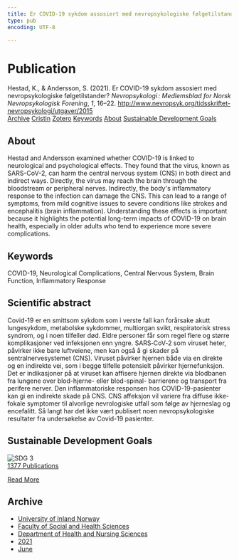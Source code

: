 ```yaml
---
title: Er COVID-19 sykdom assosiert med nevropsykologiske følgetilstander?
type: pub
encoding: UTF-8

---
```

<h1>Publication</h1>
<article id="csl-bib-container-KJFXUS59" class="csl-bib-container">
  <div class="csl-bib-body"> <div class="csl-entry">Hestad, K., &#38; Andersson, S. (2021). Er COVID-19 sykdom assosiert med nevropsykologiske følgetilstander? <i>Nevropsykologi : Medlemsblad for Norsk Nevropsykologisk Forening</i>, <i>1</i>, 16–22. <a href="http://www.nevropsyk.org/tidsskriftet-nevropsykologi/utgaver/2015">http://www.nevropsyk.org/tidsskriftet-nevropsykologi/utgaver/2015</a></div> </div>
  <div class="csl-bib-buttons">
    <a href="#taxonomy-article-KJFXUS59" alt="archive" class="csl-bib-button">Archive</a>
    <a href="https://app.cristin.no/results/show.jsf?id=1912994" alt="Cristin" class="csl-bib-button">Cristin</a>
    <a href="http://zotero.org/groups/5881554/items/KJFXUS59" alt="Zotero" class="csl-bib-button">Zotero</a>
    <a href="#keywords-article-KJFXUS59" alt="keywords" class="csl-bib-button">Keywords</a>
    <a href="#about-article-KJFXUS59" alt="about_pub" class="csl-bib-button">About</a>
    <a href="#sdg-article-KJFXUS59" alt="sdg" class="csl-bib-button">Sustainable Development Goals</a>
  </div>
  <div id="csl-bib-meta-container-KJFXUS59"></div>
</article>
<div id="csl-bib-meta-KJFXUS59" class="csl-bib-meta">
  <article id="about-article-KJFXUS59" class="about_pub-article">
    <h1>About</h1>
    Hestad and Andersson examined whether COVID-19 is linked to neurological and psychological effects. They found that the virus, known as SARS-CoV-2, can harm the central nervous system (CNS) in both direct and indirect ways. Directly, the virus may reach the brain through the bloodstream or peripheral nerves. Indirectly, the body's inflammatory response to the infection can damage the CNS. This can lead to a range of symptoms, from mild cognitive issues to severe conditions like strokes and encephalitis (brain inflammation). Understanding these effects is important because it highlights the potential long-term impacts of COVID-19 on brain health, especially in older adults who tend to experience more severe complications.
  </article>
  <article id="keywords-article-KJFXUS59" class="keywords-article">
    <h1>Keywords</h1>
    COVID-19, Neurological Complications, Central Nervous System, Brain Function, Inflammatory Response
  </article>
  <article id="abstract-article-KJFXUS59" class="abstract-article">
    <h1>Scientific abstract</h1>
    Covid-19 er en smittsom sykdom som i verste fall kan forårsake akutt lungesykdom, metabolske sykdommer,  
multiorgan svikt, respiratorisk stress syndrom, og i noen tilfeller død. Eldre personer får som regel flere og større  
komplikasjoner ved infeksjonen enn yngre. SARS‐CoV‐2 som viruset heter, påvirker ikke bare luftveiene, men  
kan også å gi skader på sentralnervesystemet (CNS). Viruset påvirker hjernen både via en direkte og en indirekte  
vei, som i begge tilfelle potensielt påvirker hjernefunksjon. Det er indikasjoner på at viruset kan affisere hjernen  
direkte via blodbanen fra lungene over blod-hjerne- eller blod-spinal- barrierene og transport fra perifere nerver.  
Den inflammatoriske responsen hos COVID-19-pasienter kan gi en indirekte skade på CNS. CNS affeksjon vil  
variere fra diffuse ikke-fokale symptomer til alvorlige nevrologiske utfall som følge av hjerneslag og encefalitt. Så  
langt har det ikke vært publisert noen nevropsykologiske resultater fra undersøkelse av Covid-19 pasienter.
  </article>
  <article id="sdg-article-KJFXUS59" class="sdg-article">
    <h1>Sustainable Development Goals</h1>
    <div class="sdg-container"><div id="sdg3" class="sdg">
        <img src="{{< params subfolder >}}images/sdg/sdg03_en.png" class="image" alt="SDG 3">
        <div class="sdg-overlay">
          <a href="{{< params subfolder >}}en/archive/?sdg=3#archive" class="sdg-publication-count"><span>1377</span> Publications</a>
          <p><a href="https://sdgs.un.org/goals/goal3" class="sdg-read-more">Read More</a></p>
        </div>
      </div></div>
  </article>
  <article id="taxonomy-article-KJFXUS59" class="taxonomy-article">
    <h1>Archive</h1>
    <ul>
      <li><a href="{{< params subfolder >}}en/archive/?key=3DCRN523">University of Inland Norway</a></li>
      <li><a href="{{< params subfolder >}}en/archive/?key=IDKFS3MX">Faculty of Social and Health Sciences</a></li>
      <li><a href="{{< params subfolder >}}en/archive/?key=GTV4ECMZ">Department of Health and Nursing Sciences</a></li>
      <li><a href="{{< params subfolder >}}en/archive/?key=4IUS5XY3">2021</a></li>
      <li><a href="{{< params subfolder >}}en/archive/?key=2NHRB3LQ">June</a></li>
    </ul>
  </article>
</div>
